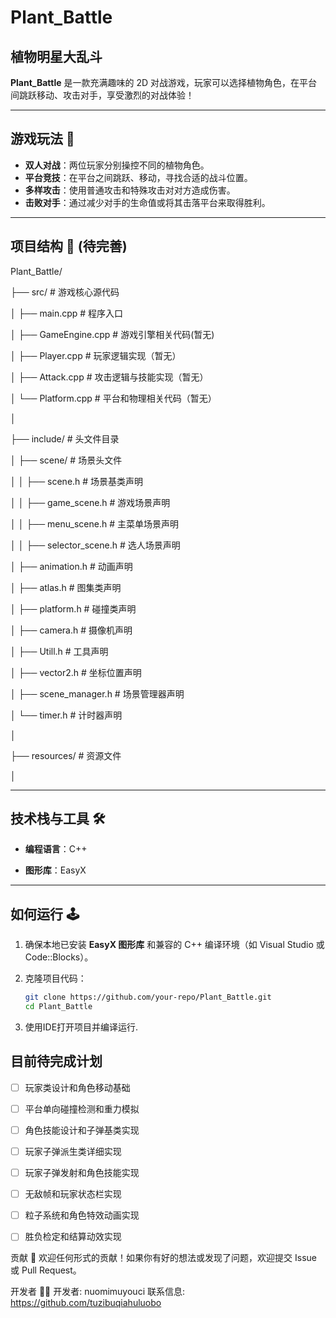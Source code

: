 # Plant_Battle  
## 植物明星大乱斗  

**Plant_Battle** 是一款充满趣味的 2D 对战游戏，玩家可以选择植物角色，在平台间跳跃移动、攻击对手，享受激烈的对战体验！  

---

## 游戏玩法 🌱  
- **双人对战**：两位玩家分别操控不同的植物角色。  
- **平台竞技**：在平台之间跳跃、移动，寻找合适的战斗位置。  
- **多样攻击**：使用普通攻击和特殊攻击对对方造成伤害。  
- **击败对手**：通过减少对手的生命值或将其击落平台来取得胜利。  

---

## 项目结构 📁  (待完善)

Plant_Battle/

├── src/ # 游戏核心源代码

│ ├── main.cpp # 程序入口

│ ├── GameEngine.cpp # 游戏引擎相关代码(暂无)

│ ├── Player.cpp # 玩家逻辑实现（暂无）

│ ├── Attack.cpp # 攻击逻辑与技能实现（暂无）

│ └── Platform.cpp # 平台和物理相关代码（暂无）

│

├── include/ # 头文件目录

│ ├── scene/ # 场景头文件

│ │ ├── scene.h # 场景基类声明

│ │ ├── game_scene.h # 游戏场景声明

│ │ ├── menu_scene.h # 主菜单场景声明

│ │ ├── selector_scene.h # 选人场景声明

│ ├── animation.h # 动画声明

│ ├── atlas.h # 图集类声明

│ ├── platform.h # 碰撞类声明

│ ├── camera.h # 摄像机声明

│ ├── Utill.h # 工具声明

│ ├── vector2.h # 坐标位置声明

│ ├── scene_manager.h # 场景管理器声明

│ └── timer.h # 计时器声明

│

├── resources/ # 资源文件

│

---

## 技术栈与工具 🛠️  

- **编程语言**：C++

- **图形库**：EasyX  

---

## 如何运行 🕹️  
1. 确保本地已安装 **EasyX 图形库** 和兼容的 C++ 编译环境（如 Visual Studio 或 Code::Blocks）。

2. 克隆项目代码：  
   ```bash
   git clone https://github.com/your-repo/Plant_Battle.git
   cd Plant_Battle
   
3. 使用IDE打开项目并编译运行.



## 目前待完成计划

- [ ] 玩家类设计和角色移动基础
- [ ] 平台单向碰撞检测和重力模拟
- [ ] 角色技能设计和子弹基类实现
- [ ] 玩家子弹派生类详细实现
- [ ] 玩家子弹发射和角色技能实现
- [ ] 无敌帧和玩家状态栏实现
- [ ] 粒子系统和角色特效动画实现
- [ ] 胜负检定和结算动效实现



贡献 🙌
欢迎任何形式的贡献！如果你有好的想法或发现了问题，欢迎提交 Issue 或 Pull Request。


开发者 👨‍💻
开发者: nuomimuyouci
联系信息: https://github.com/tuzibuqiahuluobo
